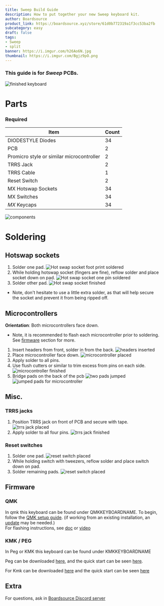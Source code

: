 ```yaml
---
title: Sweep Build Guide
description: How to put together your new Sweep keyboard kit.
author: Boardsource
product_link: https://boardsource.xyz/store/61d0b772319a1f3cc53ba2fb
subcategory: easy
draft: false
tags: 
- Sweep
- split
banner: https://i.imgur.com/h26Ao6N.jpg
thumbnail: https://i.imgur.com/Bgjz9pO.png
---
```

### This guide is for *Sweep* PCBs.
![finished keyboard](https://i.imgur.com/xCyMaet.jpg)

# Parts
### Required 
| Item | Count |
|------|-------|
| DIODESTYLE Diodes | 34 |
| PCB | 2 |
| Promicro style or similar microcontroller | 2 |
| TRRS Jack | 2 | 
| TRRS Cable | 1 | 
| Reset Switch | 2 | 
| MX Hotswap Sockets | 34 | 
| MX Switches | 34 | 
| *MX* Keycaps | 34 |

![components](https://i.imgur.com/TOSEbBB.jpg)

# Soldering

## Hotswap sockets
1. Solder one pad.
![Hot swap socket foot print soldered](https://i.imgur.com/0NiHxI1.jpg)
2. While holding hotswap socket (fingers are fine), reflow solder and place socket down on pad.
![Hot swap socket one pin soldered](SOCKETCLhttps://i.imgur.com/eueMfUN.jpgOSEUPIMG2)
3. Solder other pad.
![Hot swap socket finished](https://i.imgur.com/3T4OOt8.jpg)
- Note, don't hesitate to use a little extra solder, as that will help secure the socket and prevent it from being ripped off.

## Microcontrollers
**Orientation**: Both microcontrollers face down.
- Note, it is recommended to flash each microcontroller prior to soldering. See [firmware](#firmware) section for more.
1. Insert headers from front, solder in from the back.
![headers inserted](https://i.imgur.com/j0L0UKX.jpg)
2. Place microcontroller face down. 
![microcontroller placed](https://i.imgur.com/WXPr74c.jpg)
3. Apply solder to all pins.
4. Use flush cutters or similar to trim excess from pins on each side.
![microcontroller finished](https://i.imgur.com/NEkz8Hb.jpg)
5. Bridge pads on the back of the pcb 
![two pads jumped](https://i.imgur.com/abjDor6.jpg)
![jumped pads for microcontroller](https://i.imgur.com/0yCdYyN.jpg)



## Misc.
### TRRS jacks
1. Position TRRS jack on front of PCB and secure with tape.
![trrs jack placed](https://i.imgur.com/RGORZIJ.jpg)
2. Apply solder to all four pins.
![trrs jack finished](https://i.imgur.com/V29nVRL.jpg)
### Reset switches
1. Solder one pad.
![reset switch placed](https://i.imgur.com/XgvlIBi.jpg)
2. While holding switch with tweezers, reflow solder and place switch down on pad.
3. Solder remaining pads.
![reset switch placed](https://i.imgur.com/6TieoFz.jpg)



## Firmware

### QMK
In qmk this keyboard can be found under QMKKEYBOARDNAME.
To begin, follow the [QMK setup guide](https://docs.qmk.fm/#/newbs_getting_started). (if working from an existing installation, an [update](https://docs.qmk.fm/#/newbs_git_using_your_master_branch?id=updating-your-master-branch) may be needed.) \
For flashing instructions, see [doc](https://docs.qmk.fm/#/newbs_flashing) or [video](https://www.youtube.com/watch?v=fuBJbdCFF0Q)

### KMK / PEG
In Peg or KMK this keyboard can be found under KMKKEYBOARDNAME

Peg can be downloaded [here](https://peg.software/), and the quick start can be seen [here](https://peg.software/docs/Peg_Client/#quick-start-and-testing).

For Kmk can be downloaded [here](https://github.com/KMKfw/kmk_firmware) and the quick start can be seen [here](http://kmkfw.io/docs/Getting_Started#tldr-quick-start-guide)



## Extra
For questions, ask in [Boardsource Discord server](https://discord.gg/5qpqbgaTYz)